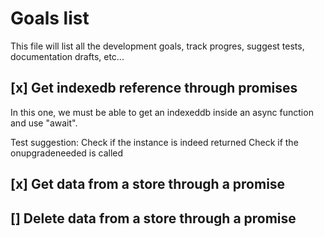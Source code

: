 # Goals list
This file will list all the development goals, track progres, suggest tests, documentation drafts, etc...


## \[x\] Get indexedb reference through promises
In this one, we must be able to get an indexeddb inside an async function and use "await".

Test suggestion:
    Check if the instance is indeed returned
    Check if the onupgradeneeded is called

## \[x\] Get data from a store through a promise

## [] Delete data from a store through a promise
